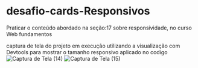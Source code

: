 # desafio-cards-Responsivos
Praticar o conteúdo abordado na seção:17 sobre responsividade, no curso Web fundamentos

captura de tela do projeto em execução utilizando a visualização com Devtools para mostrar o tamanho responsivo aplicado no codigo
![Captura de Tela (14)](https://github.com/AndsonMaciel/desafio-cards-Responsivos/assets/142698091/7a1ad086-44c9-43c4-8f29-674ed1eee1cb)
![Captura de Tela (15)](https://github.com/AndsonMaciel/desafio-cards-Responsivos/assets/142698091/be9e6236-d840-45f2-8a16-1dda8ee745d2)
